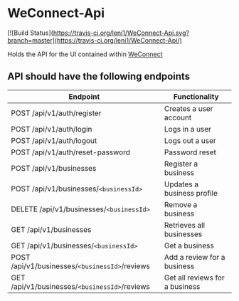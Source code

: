 # WeConnect-Api
[![Build Status](https://travis-ci.org/leni1/WeConnect-Api.svg?branch=master](https://travis-ci.org/leni1/WeConnect-Api/)

Holds the API for the UI contained within [WeConnect](https://github.com/leni1/WeConnect)

## API should have the following endpoints
Endpoint | Functionality
-------- | -------------
POST /api/v1/auth/register | Creates a user account
POST /api/v1/auth/login | Logs in a user
POST /api/v1/auth/logout | Logs out a user
POST /api/v1/auth/reset-password | Password reset
POST /api/v1/businesses | Register a business
POST /api/v1/businesses/`<businessId>` | Updates a business profile
DELETE /api/v1/businesses/`<businessId>` | Remove a business
GET /api/v1/businesses | Retrieves all businesses
GET /api/v1/businesses/`<businessId>` | Get a business
POST /api/v1/businesses/`<businessId>`/reviews | Add a review for a business
GET /api/v1/businesses/`<businessId>`/reviews | Get all reviews for a business



